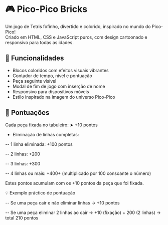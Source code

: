 # 🎮 Pico-Pico Bricks

Um jogo de Tetris fofinho, divertido e colorido, inspirado no mundo do Pico-Pico!  
Criado em HTML, CSS e JavaScript puros, com design cartoonado e responsivo para todas as idades.

## 🚀 Funcionalidades

- Blocos coloridos com efeitos visuais vibrantes
- Contador de tempo, nível e pontuação
- Peça seguinte visível
- Modal de fim de jogo com inserção de nome
- Responsivo para dispositivos móveis
- Estilo inspirado na imagem do universo Pico-Pico

## 🧮 Pontuações

Cada peça fixada no tabuleiro: ➤ +10 pontos

- Eliminação de linhas completas:
  
-- 1 linha eliminada: +100 pontos

-- 2 linhas: +200

-- 3 linhas: +300

-- 4 linhas ou mais: +400+ (multiplicado por 100 consoante o número)
  
Estes pontos acumulam com os +10 pontos da peça que foi fixada.

💡 Exemplo práctico de pontuação

-- Se uma peça cair e não eliminar linhas → +10 pontos

-- Se uma peça eliminar 2 linhas ao cair → +10 (fixação) + 200 (2 linhas) → total 210 pontos

